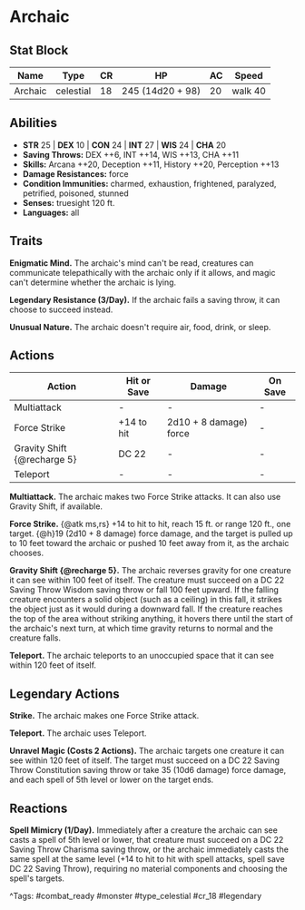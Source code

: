 # Archaic

## Stat Block

| Name | Type | CR | HP | AC | Speed |
|------|------|----|----|----|-------|
| Archaic | celestial | 18 | 245 (14d20 + 98) | 20 | walk 40 |

## Abilities

- **STR** 25 | **DEX** 10 | **CON** 24 | **INT** 27 | **WIS** 24 | **CHA** 20
- **Saving Throws:** DEX ++6, INT ++14, WIS ++13, CHA ++11  
- **Skills:** Arcana ++20, Deception ++11, History ++20, Perception ++13  
- **Damage Resistances:** force  
- **Condition Immunities:** charmed, exhaustion, frightened, paralyzed, petrified, poisoned, stunned  
- **Senses:** truesight 120 ft.  
- **Languages:** all

## Traits

**Enigmatic Mind.** The archaic's mind can't be read, creatures can communicate telepathically with the archaic only if it allows, and magic can't determine whether the archaic is lying.

**Legendary Resistance (3/Day).** If the archaic fails a saving throw, it can choose to succeed instead.

**Unusual Nature.** The archaic doesn't require air, food, drink, or sleep.


## Actions

| Action | Hit or Save | Damage | On Save |
|--------|--------------|--------|----------|
| Multiattack | - | - | - |
| Force Strike | +14 to hit | 2d10 + 8 damage) force | - |
| Gravity Shift {@recharge 5} | DC 22 | - | - |
| Teleport | - | - | - |

**Multiattack.** The archaic makes two Force Strike attacks. It can also use Gravity Shift, if available.

**Force Strike.** {@atk ms,rs} +14 to hit to hit, reach 15 ft. or range 120 ft., one target. {@h}19 (2d10 + 8 damage) force damage, and the target is pulled up to 10 feet toward the archaic or pushed 10 feet away from it, as the archaic chooses.

**Gravity Shift {@recharge 5}.** The archaic reverses gravity for one creature it can see within 100 feet of itself. The creature must succeed on a DC 22 Saving Throw Wisdom saving throw or fall 100 feet upward. If the falling creature encounters a solid object (such as a ceiling) in this fall, it strikes the object just as it would during a downward fall. If the creature reaches the top of the area without striking anything, it hovers there until the start of the archaic's next turn, at which time gravity returns to normal and the creature falls.

**Teleport.** The archaic teleports to an unoccupied space that it can see within 120 feet of itself.

## Legendary Actions

**Strike.** The archaic makes one Force Strike attack.

**Teleport.** The archaic uses Teleport.

**Unravel Magic (Costs 2 Actions).** The archaic targets one creature it can see within 120 feet of itself. The target must succeed on a DC 22 Saving Throw Constitution saving throw or take 35 (10d6 damage) force damage, and each spell of 5th level or lower on the target ends.


## Reactions

**Spell Mimicry (1/Day).** Immediately after a creature the archaic can see casts a spell of 5th level or lower, that creature must succeed on a DC 22 Saving Throw Charisma saving throw, or the archaic immediately casts the same spell at the same level (+14 to hit to hit with spell attacks, spell save DC 22 Saving Throw), requiring no material components and choosing the spell's targets.



^Tags: #combat_ready #monster #type_celestial #cr_18 #legendary